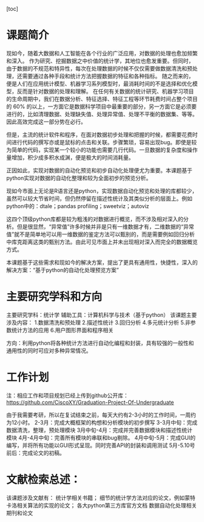 [toc]

# 课题简介

现如今，随着大数据和人工智能在各个行业的广泛应用，对数据的处理也愈加频繁和深入。
作为研究、挖掘数据之中价值的统计学，其地位也愈发重要。但同时，由于数据的不规范和特异性，每次在处理数据的时候不仅仅需要做数据清洗和预处理，还需要通过各种手段和统计方法把握数据的特征和各种指标。
随之而来的，便是人们在应用统计模型、机器学习系列模型时，最消耗时间的不是选择和优化模型，反而是针对数据的处理和理解。
在任何有关数据的统计研究、机器学习项目的生命周期中，我们在数据分析、特征选择、特征工程等环节耗费时间占整个项目的 60% 的以上，一方面它是数据科学项目中最重要的部分，另一方面它是必须要进行的，比如清理数据、处理缺失值、处理异常值、处理不平衡的数据集、等等。因此高效完成这一部分势在必行。

但是，主流的统计软件和程序，在面对数据初步处理和把握的时候，都需要花费时间进行代码的撰写亦或是鼠标的点击和关联。步骤繁琐，容易出现bug。即使是较为简单的代码，实现某一个较小的功能也需要几行代码。一旦数据的复杂度和操作量增加，积少成多积水成渊，便是极大的时间消耗量。

正因如此，实现对数据的自动化预览和初步自动化处理便尤为重要。本课题基于python实现对数据的自动化整理和较为全面初步的预览分析。

现如今市面上无论是R语言还是python，实现数据自动化预览和处理的库都较少，虽然可以较大节省时间，但仍然停留在描述性统计及其类似分析的层面上。例如python中的：dtale；pandas profiling；sweetviz；autoviz

这四个顶级python库都是较为粗浅的对数据进行概览，而不涉及相对深入的分析。但是很显然，“异常值”许多时候并非是只有一维数据才有，二维数据的“异常值”就不是简单地可以用一维数据的鉴定方法可以甄别的，而是需要例如回归分析中库克距离这类的甄别方法。由此可见市面上并未出现相对深入而完全的数据概览方式。

本课题基于这些需求和现如今的解决方案，提出了更具有通用性，快捷性，深入的解决方案：“基于python的自动化处理预览方案”

# 主要研究学科和方向
主要研究学科：统计学
辅助工具：计算机科学与技术（基于python）
该课题主要涉及内容：
1.数据清洗和预处理
2.描述性统计
3.回归分析
4.多元统计分析
5.非参数统计方法的应用
6.用户图形界面和程序相关

方向：利用python将各种统计方法进行自动化编程和封装，具有较强的一般性和通用性的同时可应对多种异常情况。

# 工作计划

注：相应工作和项目规划已经上传到github公开库：https://github.com/CiscoXY/Graduation-Project-Of-Undergraduate

由于我需要考研，所以在复试结束之前，每天大约有2-3小时的工作时间，一周约为12小时。
2-3月：完成大概框架的构想和分析模块的初步撰写
3-3月中旬：完成数据清洗，整理，预处理模块
3月中旬-4月：完成并完善数据模块和描述性统计模块
4月-4月中旬：完善所有模块的串联和bug剔除。
4月中旬-5月：完成GUI的编写，并将所有功能以GUI形式呈现。同时完善API的封装和调用测试
5月-5.10号前后：完成论文的初稿。

# 文献检索总述：

该课题涉及文献有：
统计学相关书籍；
细节的统计学方法对应的论文，例如蒙特卡洛相关算法的实现的论文；
各大python第三方库官方文档
数据自动化处理相关期刊和论文
